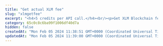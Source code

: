 ```yaml
---
title: "Get actual XLM fee"
slug: "xlmgetfee"
excerpt: "<h4>5 credits per API call.</h4><br/><p>Get XLM Blockchain fee in 1/10000000 of XLM (stroop)</p>"
category: 65c0c8c6ba99f1006df40d7a
hidden: false
createdAt: "Mon Feb 05 2024 11:38:51 GMT+0000 (Coordinated Universal Time)"
updatedAt: "Mon Feb 05 2024 11:39:00 GMT+0000 (Coordinated Universal Time)"
---
```

